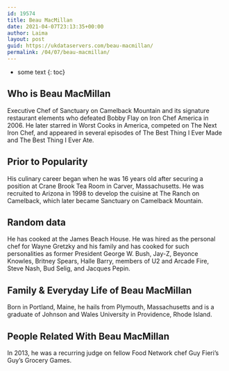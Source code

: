 ```yaml
---
id: 19574
title: Beau MacMillan
date: 2021-04-07T23:13:35+00:00
author: Laima
layout: post
guid: https://ukdataservers.com/beau-macmillan/
permalink: /04/07/beau-macmillan/
---
```


* some text
{: toc}


## Who is Beau MacMillan
                  
                  
                  
Executive Chef of Sanctuary on Camelback Mountain and its signature restaurant elements who defeated Bobby Flay on Iron Chef America in 2006. He later starred in Worst Cooks in America, competed on The Next Iron Chef, and appeared in several episodes of The Best Thing I Ever Made and The Best Thing I Ever Ate.
                  
              
            
              
            
                
                
                
## Prior to Popularity
                  
                  
                  
His culinary career began when he was 16 years old after securing a position at Crane Brook Tea Room in Carver, Massachusetts. He was recruited to Arizona in 1998 to develop the cuisine at The Ranch on Camelback, which later became Sanctuary on Camelback Mountain.
                  
              
            
              
            
                
                
                
## Random data
                  
                  
                  
He has cooked at the James Beach House. He was hired as the personal chef for Wayne Gretzky and his family and has cooked for such personalities as former President George W. Bush, Jay-Z, Beyonce Knowles, Britney Spears, Halle Barry, members of U2 and Arcade Fire, Steve Nash, Bud Selig, and Jacques Pepin.
                  
              
            
              
            
                
                
                
## Family & Everyday Life of Beau MacMillan
                  
                  
                  
Born in Portland, Maine, he hails from Plymouth, Massachusetts and is a graduate of Johnson and Wales University in Providence, Rhode Island.
                  
              
            
              
            
                
                
                
## People Related With Beau MacMillan
                  
                  
                  
In 2013, he was a recurring judge on fellow Food Network chef Guy Fieri&#8217;s Guy&#8217;s Grocery Games.
                  
              
            
              
            
                
              
            
              
              
            
            
              
            
          
          
          